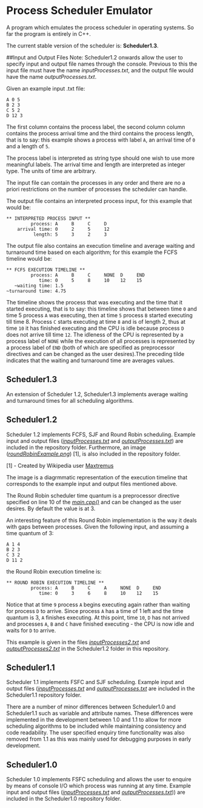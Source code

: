 # Process Scheduler Emulator

A program which emulates the process scheduler in operating systems.
So far the program is entirely in C++.

The current stable version of the scheduler is: **Scheduler1.3**.

##Input and Output Files
Note: Scheduler1.2 onwards allow the user to specify input and output file names through the console. Previous to this the input file must have the name *inputProcesses.txt*, and the output file would have the name *outputProcesses.txt*.

Given an example input .txt file:
```
A 0 5
B 2 3
C 5 2
D 12 3
```
The first column contains the process label, the second column column contains the process arrival time and the third contains the process length, that is to say: this example shows a process with label `A`, an arrival time of `0` and a length of `5`.

The process label is interpreted as string type should one wish to use more meaningful labels.
The arrival time and length are interpreted as integer type. The units of time are arbitrary.

The input file can contain the processes in any order and there are no a priori restrictions on the number of processes the scheduler can handle.

The output file contains an interpreted process input, for this example that would be:
```
** INTERPRETED PROCESS INPUT **
         process: A     B     C     D     
    arrival time: 0     2     5     12    
          length: 5     3     2     3        
```
The output file also contains an execution timeline and average waiting and turnaround time based on each algorithm; for this example the FCFS timeline would be:

```
** FCFS EXECUTION TIMELINE **
         process: A     B     C     NONE  D     END   
            time: 0     5     8     10    12    15    
   ~waiting time: 1.5
~turnaround time: 4.75
```
The timeline shows the process that was executing and the time that it started executing, that is to say: this timeline shows that between time `0` and time 5 process `A` was executing, then at time `5` process `B` started executing till time 8. Process `C` starts executing at time `8` and is of length 2, thus at time `10` it has finished executing and the CPU is idle because process `D` does not arrive till time `12`. The idleness of the CPU is represented by a process label of `NONE` while the execution of all processes is represented by a process label of `END` (both of which are specified as preprocessor directives and can be changed as the user desires).The preceding tilde indicates that the waiting and turnaround time are averages values.  

## Scheduler1.3
An extension of Scheduler 1.2, Scheduler1.3 implements average waiting and turnaround times for all scheduling algorithms.

## Scheduler1.2
Scheduler 1.2 implements FCFS, SJF and Round Robin scheduling. Example input and output files ([*inputProcesses.txt*](Scheduler1.2/inputProcesses.txt) and [*outputProcesses.txt*](Scheduler1.2/outputProcesses.txt)) are included in the repository folder. Furthermore, an image ([*roundRobinExample.png*](Scheduler1.2/roundRobinExample.png)) [1], is also included in the repository folder.

[1] - Created by Wikipedia user [Maxtremus](https://en.wikipedia.org/wiki/Round-robin_scheduling#/media/File:Round-robin_schedule_quantum_3.png "Round Robin example image credits")

The image is a diagrmmatic representation of the execution timeline that corresponds to the example input and output files mentioned above.

The Round Robin scheduler time quantum is a preprocessor directive specified on line 10 of the [*main.cpp()*](Scheduler1.2/main.cpp) and can be changed as the user desires. By default the value is at 3.

An interesting feature of this Round Robin implementation is the way it deals with gaps between processes. Given the following input, and assuming a time quantum of 3:

```
A 1 4
B 2 3
C 3 2
D 11 2
```

the Round Robin execution timeline is:

```
** ROUND ROBIN EXECUTION TIMELINE **
         process: A     B     C     A     NONE  D     END   
            time: 0     3     6     8     10    12    15      
```
Notice that at time `9` process `A` begins executing again rather than waiting for process `D` to arrive. Since process `A` has a time of 1 left and the time quantum is 3, `A` finishes executing. At this point, time `10`, `D` has not arrived and processes `A`, `B` and `C` have finished executing - the CPU is now idle and waits for `D` to arrive.

This example is given in the files [*inputProcesses2.txt*](Scheduler1.2/inputProcesses2.txt) and [*outputProcesses2.txt*](Scheduler1.2/outputProcesses2.txt) in the Scheduler1.2 folder in this repository.

## Scheduler1.1
Scheduler 1.1 implements FSFC and SJF scheduling. Example input and output files ([*inputProcesses.txt*](Scheduler1.1/inputProcesses.txt) and [*outputProcesses.txt*](Scheduler1.1/outputProcesses.txt) are included in the Scheduler1.1 repository folder.

There are a number of minor differences between Scheduler1.0 and Scheduler1.1 such as variable and attribute names. These differences were implemented in the development between 1.0 and 1.1 to allow for more scheduling algorithms to be included while maintaining consistency and code readability.
The user specified enquiry time functionality was also removed from 1.1 as this was mainly used for debugging purposes in early development.

## Scheduler1.0
Scheduler 1.0 implements FSFC scheduling and allows the user to enquire by means of console I/O which process was running at any time. Example input and output files ([*inputProcesses.txt*](Scheduler1.0/inputProcesses.txt) and [*outputProcesses.txt*](Scheduler1.0/outputProcesses.txt))) are included in the Scheduler1.0 repository folder.
